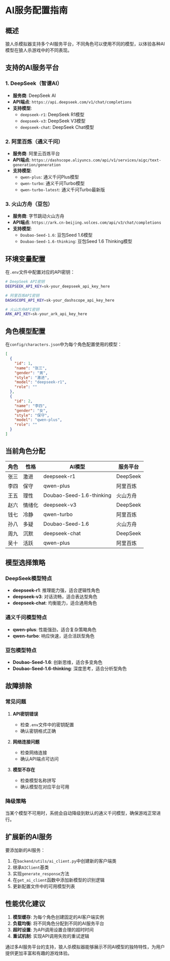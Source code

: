 # AI服务配置指南

## 概述

狼人杀模拟器支持多个AI服务平台，不同角色可以使用不同的模型，以体验各种AI模型在狼人杀游戏中的不同表现。

## 支持的AI服务平台

### 1. DeepSeek（智谱AI）
- **服务商**: DeepSeek AI
- **API端点**: `https://api.deepseek.com/v1/chat/completions`
- **支持模型**:
  - `deepseek-r1`: DeepSeek R1模型
  - `deepseek-v3`: DeepSeek V3模型
  - `deepseek-chat`: DeepSeek Chat模型

### 2. 阿里百炼（通义千问）
- **服务商**: 阿里云百炼平台
- **API端点**: `https://dashscope.aliyuncs.com/api/v1/services/aigc/text-generation/generation`
- **支持模型**:
  - `qwen-plus`: 通义千问Plus模型
  - `qwen-turbo`: 通义千问Turbo模型
  - `qwen-turbo-latest`: 通义千问Turbo最新版

### 3. 火山方舟（豆包）
- **服务商**: 字节跳动火山方舟
- **API端点**: `https://ark.cn-beijing.volces.com/api/v3/chat/completions`
- **支持模型**:
  - `Doubao-Seed-1.6`: 豆包Seed 1.6模型
  - `Doubao-Seed-1.6-thinking`: 豆包Seed 1.6 Thinking模型

## 环境变量配置

在`.env`文件中配置对应的API密钥：

```bash
# DeepSeek API密钥
DEEPSEEK_API_KEY=sk-your_deepseek_api_key_here

# 阿里百炼API密钥
DASHSCOPE_API_KEY=sk-your_dashscope_api_key_here

# 火山方舟API密钥
ARK_API_KEY=sk-your_ark_api_key_here
```

## 角色模型配置

在`config/characters.json`中为每个角色配置使用的模型：

```json
[
  {
    "id": 1,
    "name": "张三",
    "gender": "男",
    "style": "激进",
    "model": "deepseek-r1",
    "role": ""
  },
  {
    "id": 2,
    "name": "李四",
    "gender": "女",
    "style": "保守",
    "model": "qwen-plus",
    "role": ""
  }
]
```

## 当前角色分配

| 角色 | 性格 | AI模型 | 服务平台 |
|------|------|--------|----------|
| 张三 | 激进 | deepseek-r1 | DeepSeek |
| 李四 | 保守 | qwen-plus | 阿里百炼 |
| 王五 | 理性 | Doubao-Seed-1.6-thinking | 火山方舟 |
| 赵六 | 情绪化 | deepseek-v3 | DeepSeek |
| 钱七 | 冷静 | qwen-turbo | 阿里百炼 |
| 孙八 | 多疑 | Doubao-Seed-1.6 | 火山方舟 |
| 周九 | 沉默 | deepseek-chat | DeepSeek |
| 吴十 | 活跃 | qwen-plus | 阿里百炼 |

## 模型选择策略

### DeepSeek模型特点
- **deepseek-r1**: 推理能力强，适合逻辑性角色
- **deepseek-v3**: 对话流畅，适合表达型角色
- **deepseek-chat**: 均衡能力，适合通用角色

### 通义千问模型特点
- **qwen-plus**: 性能强劲，适合复杂策略角色
- **qwen-turbo**: 响应快速，适合活跃型角色

### 豆包模型特点
- **Doubao-Seed-1.6**: 创新思维，适合多变角色
- **Doubao-Seed-1.6-thinking**: 深度思考，适合分析型角色

## 故障排除

### 常见问题

1. **API密钥错误**
   - 检查`.env`文件中的密钥配置
   - 确认密钥格式正确

2. **网络连接问题**
   - 检查网络连接
   - 确认API端点可访问

3. **模型不存在**
   - 检查模型名称拼写
   - 确认模型在对应平台可用

### 降级策略

当某个模型不可用时，系统会自动降级到默认的通义千问模型，确保游戏正常进行。

## 扩展新的AI服务

要添加新的AI服务：

1. 在`backend/utils/ai_client.py`中创建新的客户端类
2. 继承`AIClient`基类
3. 实现`generate_response`方法
4. 在`get_ai_client`函数中添加新模型的识别逻辑
5. 更新配置文件中的可用模型列表

## 性能优化建议

1. **模型缓存**: 为每个角色创建固定的AI客户端实例
2. **负载均衡**: 将不同角色分配到不同的AI服务平台
3. **超时设置**: 为API调用设置合理的超时时间
4. **重试机制**: 实现API调用失败的重试逻辑

通过多AI服务平台的支持，狼人杀模拟器能够展示不同AI模型的独特特性，为用户提供更加丰富和有趣的游戏体验。
